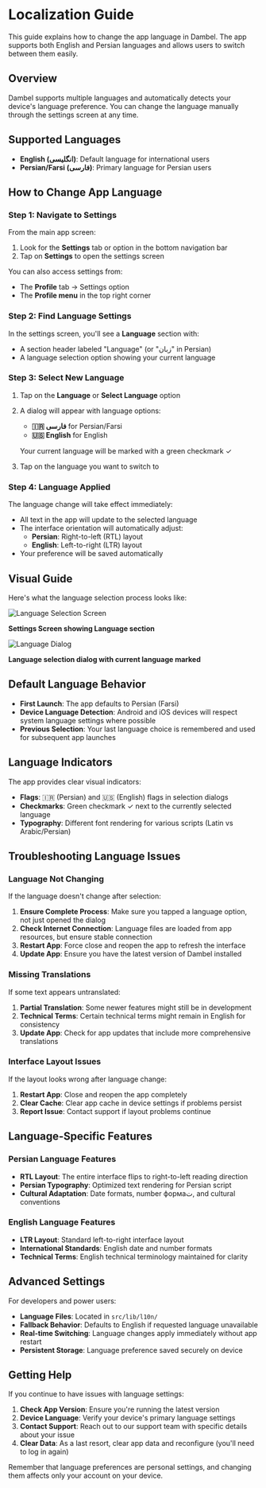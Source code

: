 # Localization Guide

This guide explains how to change the app language in Dambel. The app supports both English and Persian languages and allows users to switch between them easily.

## Overview

Dambel supports multiple languages and automatically detects your device's language preference. You can change the language manually through the settings screen at any time.

## Supported Languages

- **English (انگلیسی)**: Default language for international users
- **Persian/Farsi (فارسی)**: Primary language for Persian users

## How to Change App Language

### Step 1: Navigate to Settings

From the main app screen:

1. Look for the **Settings** tab or option in the bottom navigation bar
2. Tap on **Settings** to open the settings screen

You can also access settings from:
- The **Profile** tab → Settings option
- The **Profile menu** in the top right corner

### Step 2: Find Language Settings

In the settings screen, you'll see a **Language** section with:
- A section header labeled "Language" (or "زبان" in Persian)
- A language selection option showing your current language

### Step 3: Select New Language

1. Tap on the **Language** or **Select Language** option
2. A dialog will appear with language options:
   - **🇮🇷 فارسی** for Persian/Farsi
   - **🇺🇸 English** for English
   
   Your current language will be marked with a green checkmark ✓

3. Tap on the language you want to switch to

### Step 4: Language Applied

The language change will take effect immediately:
- All text in the app will update to the selected language
- The interface orientation will automatically adjust:
  - **Persian**: Right-to-left (RTL) layout
  - **English**: Left-to-right (LTR) layout
- Your preference will be saved automatically

## Visual Guide

Here's what the language selection process looks like:

![Language Selection Screen](images/settings-screen.png)

**Settings Screen showing Language section**

![Language Dialog](images/language-dialog.png)

**Language selection dialog with current language marked**

## Default Language Behavior

- **First Launch**: The app defaults to Persian (Farsi)
- **Device Language Detection**: Android and iOS devices will respect system language settings where possible
- **Previous Selection**: Your last language choice is remembered and used for subsequent app launches

## Language Indicators

The app provides clear visual indicators:

- **Flags**: 🇮🇷 (Persian) and 🇺🇸 (English) flags in selection dialogs
- **Checkmarks**: Green checkmark ✓ next to the currently selected language
- **Typography**: Different font rendering for various scripts (Latin vs Arabic/Persian)

## Troubleshooting Language Issues

### Language Not Changing

If the language doesn't change after selection:

1. **Ensure Complete Process**: Make sure you tapped a language option, not just opened the dialog
2. **Check Internet Connection**: Language files are loaded from app resources, but ensure stable connection
3. **Restart App**: Force close and reopen the app to refresh the interface
4. **Update App**: Ensure you have the latest version of Dambel installed

### Missing Translations

If some text appears untranslated:

1. **Partial Translation**: Some newer features might still be in development
2. **Technical Terms**: Certain technical terms might remain in English for consistency
3. **Update App**: Check for app updates that include more comprehensive translations

### Interface Layout Issues

If the layout looks wrong after language change:

1. **Restart App**: Close and reopen the app completely
2. **Clear Cache**: Clear app cache in device settings if problems persist
3. **Report Issue**: Contact support if layout problems continue

## Language-Specific Features

### Persian Language Features
- **RTL Layout**: The entire interface flips to right-to-left reading direction
- **Persian Typography**: Optimized text rendering for Persian script
- **Cultural Adaptation**: Date formats, number формаت, and cultural conventions

### English Language Features
- **LTR Layout**: Standard left-to-right interface layout
- **International Standards**: English date and number formats
- **Technical Terms**: English technical terminology maintained for clarity

## Advanced Settings

For developers and power users:

- **Language Files**: Located in `src/lib/l10n/`
- **Fallback Behavior**: Defaults to English if requested language unavailable
- **Real-time Switching**: Language changes apply immediately without app restart
- **Persistent Storage**: Language preference saved securely on device

## Getting Help

If you continue to have issues with language settings:

1. **Check App Version**: Ensure you're running the latest version
2. **Device Language**: Verify your device's primary language settings
3. **Contact Support**: Reach out to our support team with specific details about your issue
4. **Clear Data**: As a last resort, clear app data and reconfigure (you'll need to log in again)

Remember that language preferences are personal settings, and changing them affects only your account on your device.
